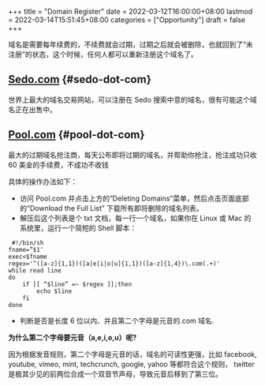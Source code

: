 +++
title = "Domain Register"
date = 2022-03-12T16:00:00+08:00
lastmod = 2022-03-14T15:51:45+08:00
categories = ["Opportunity"]
draft = false
+++

域名是需要每年续费的，不续费就会过期，过期之后就会被删除，也就回到了“未注册”的状态，这个时候，任何人都可以重新注册这个域名了。


## [Sedo.com](https://www.sedo.com/) {#sedo-dot-com}

世界上最大的域名交易网站，可以注册在 Sedo 搜索中意的域名，很有可能这个域名正在出售中。


## [Pool.com](https://www.pool.com/) {#pool-dot-com}

最大的过期域名抢注商，每天公布即将过期的域名，并帮助你抢注，抢注成功只收 60 美金的手续费，不成功不收钱

具体的操作办法如下：

-   访问 Pool.com 并点击上方的“Deleting Domains”菜单，然后点击页面底部的“Download the Full List” 下载所有即将删除的域名列表。
-   解压后这个列表是个 txt 文档，每一行一个域名，如果你在 Linux 或 Mac 的系统里，运行一个简短的 Shell 脚本：

<!--listend-->

```shell
 #!/bin/sh
fname=”$1″
exec<$fname
regex='^([a-z]{1,1})([a|e|i|o|u]{1,1})([a-z]{1,4})\.com(.+)'
while read line
do
    if [[ “$line” =~ $regex ]];then
        echo $line
    fi
done
```

-   判断是否是长度 6 位以内、并且第二个字母是元音的.com 域名.

**为什么第二个字母要元音（a,e,i,o,u）呢?**

因为根据发音规则，第二个字母是元音的话，域名的可读性更强，比如 facebook, youtube, vimeo, mint, techcrunch, google, yahoo 等都符合这个规则， twitter 是极其少见的前两位合成一个双音节声母，导致元音后移到了第三位。